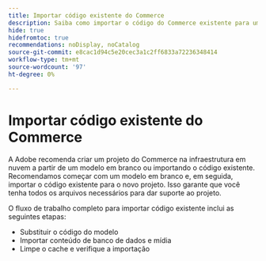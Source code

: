 ```yaml
---
title: Importar código existente do Commerce
description: Saiba como importar o código do Commerce existente para um novo projeto de infraestrutura em nuvem.
hide: true
hidefromtoc: true
recommendations: noDisplay, noCatalog
source-git-commit: e8cac1d94c5e20cec3a1c2ff6833a72236348414
workflow-type: tm+mt
source-wordcount: '97'
ht-degree: 0%

---
```



# Importar código existente do Commerce

A Adobe recomenda criar um projeto do Commerce na infraestrutura em nuvem a partir de um modelo em branco ou importando o código existente. Recomendamos começar com um modelo em branco e, em seguida, importar o código existente para o novo projeto. Isso garante que você tenha todos os arquivos necessários para dar suporte ao projeto.

O fluxo de trabalho completo para importar código existente inclui as seguintes etapas:

- Substituir o código do modelo
- Importar conteúdo de banco de dados e mídia
- Limpe o cache e verifique a importação
